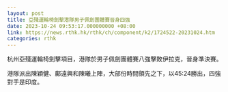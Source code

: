 ```yaml
---
layout: post
title: 亞殘運輪椅劍擊港隊男子佩劍團體賽晉身四強
date: 2023-10-24 09:53:17.000000000 +08:00
link: https://news.rthk.hk/rthk/ch/component/k2/1724522-20231024.htm
categories: rthk
---
```


杭州亞殘運輪椅劍擊項目，港隊於男子佩劍團體賽八強擊敗伊拉克，晉身準決賽。

港隊派出陳穎健、鄺遠興和陳曦上陣，大部份時間領先之下，以45:24勝出，四強對手是印度。
